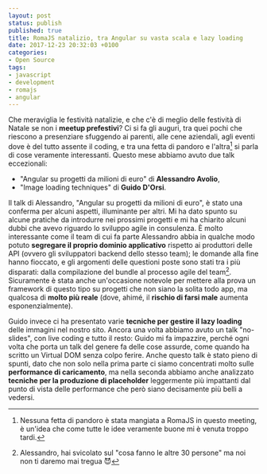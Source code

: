 ```yaml
---
layout: post
status: publish
published: true
title: RomaJS natalizio, tra Angular su vasta scala e lazy loading
date: 2017-12-23 20:32:03 +0100
categories:
- Open Source
tags:
- javascript
- development
- romajs
- angular
---
```


Che meraviglia le festività natalizie, e che c'è di meglio delle festività di Natale se non i **meetup prefestivi**? Ci si fa gli auguri, tra quei pochi che riescono a presenziare sfuggendo ai parenti, alle cene aziendali, agli eventi dove è del tutto assente il coding, e tra una fetta di pandoro e l'altra[^1] si parla di cose veramente interessanti. Questo mese abbiamo avuto due talk eccezionali:

- "Angular su progetti da milioni di euro" di **Alessandro Avolio**,
- "Image loading techniques" di **Guido D'Orsi**.

Il talk di Alessandro, "Angular su progetti da milioni di euro", è stato una conferma per alcuni aspetti, illuminante per altri. Mi ha dato spunto su alcune pratiche da introdurre nei prossimi progetti e mi ha chiarito alcuni dubbi che avevo riguardo lo sviluppo agile in consulenza. È molto interessante come il team di cui fa parte Alessandro abbia in qualche modo potuto **segregare il proprio dominio applicativo** rispetto ai produttori delle API (ovvero gli sviluppatori backend dello stesso team); le domande alla fine hanno fioccato, e gli argomenti delle questioni poste sono stati tra i più disparati: dalla compilazione del bundle al processo agile del team[^2]. Sicuramente è stata anche un'occasione notevole per mettere alla prova un framework di questo tipo su progetti che non siano la solita todo app, ma qualcosa di **molto più reale** (dove, ahimé, il **rischio di farsi male** aumenta esponenzialmente).

Guido invece ci ha presentato varie **tecniche per gestire il lazy loading** delle immagini nel nostro sito. Ancora una volta abbiamo avuto un talk "no-slides", con live coding e tutto il resto: Guido mi fa impazzire, perché ogni volta che porta un talk del genere fa delle cose assurde, come quando ha scritto un Virtual DOM senza colpo ferire. Anche questo talk è stato pieno di spunti, dato che non solo nella prima parte ci siamo concentrati molto sulle **performance di caricamento**, ma nella seconda abbiamo anche analizzato **tecniche per la produzione di placeholder** leggermente più impattanti dal punto di vista delle performance che però siano decisamente più belli a vedersi.

[^1]: Nessuna fetta di pandoro è stata mangiata a RomaJS in questo meeting, è un'idea che come tutte le idee veramente buone mi è venuta troppo tardi.

[^2]: Alessandro, hai svicolato sul "cosa fanno le altre 30 persone" ma noi non ti daremo mai tregua 😈
